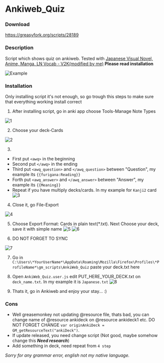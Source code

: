 # Ankiweb_Quiz
### Download
https://greasyfork.org/scripts/28189

### Description
Script which shows quiz on ankiweb. Tested with [Japanese Visual Novel, Anime, Manga, LN Vocab - V2K(modified by me)](https://ankiweb.net/shared/info/1434910726)
**Please read installation**

![Example](https://i.imgur.com/JHpfvcN.png)

### Installation
Only installing script it's not enough, so go trough this steps to make sure that everything working install correct
1. After installing script, go in anki app choose Tools-Manage Note Types 

![1](https://i.imgur.com/otKlRdV.png)

2. Choose your deck-Cards

![2](https://i.imgur.com/Ym0T6D3.png)

3. 
+ First put `<awq>` in the beginning 
+ Second put `</awq>` in the ending
+ Third put `<awq_question>` and `</awq_question>` between "Question", my example its `{{furigana:Reading}}`
+ Forth put `<awq_answer>` and `</awq_answer>` between "Answer", my example its `{{Meaning}}`
+ Repeat if you have multiply decks/cards. In my example for `Kanji2` card
![3](https://i.imgur.com/J5ivb20.png)

4. Close it, go File-Export

![4](https://i.imgur.com/Au73yO3.png)

5. Choose Export Format: Cards in plain text(*.txt). Next Choose your deck, save it with simple name 
![5](https://i.imgur.com/xLdwLWz.png)
![6](https://i.imgur.com/gxmwgWp.png)

6. DO NOT FORGET TO SYNC

![7](https://i.imgur.com/Nrlzgua.png)

7. Go in `C:\Users\*YourUserName*\AppData\Roaming\Mozilla\Firefox\Profiles\*ProfileName*\gm_scripts\AnkiWeb_Quiz` paste your deck.txt here

8. Open `AnkiWeb_Quiz.user.js` edit PUT_HERE_YOUR_DECK.txt on `deck_name.txt`. In my example it is `Japanese.txt`
![8](https://i.imgur.com/Nck39hS.png)

9. Thats it, go in Ankiweb and enjoy your stay... :)

### Cons
* Well greasemonkey not updating @resource file, thats bad, you can change name of @resource ankideck on @resource ankideck1 etc. DO NOT FORGET CHANGE `var originAnkiDeck = GM_getResourceText("ankiDeck")`.
* If update released, you need change script (Not good, maybe somehow change this ***Need research***)
* Add something in deck, need repeat from `4 step`

*Sorry for any grammar error, english not my native language.*
